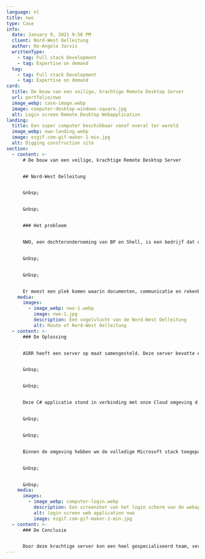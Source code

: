 ```yaml
---
language: nl
title: nwo
type: Case
info:
  date: January 9, 2021 9:58 PM
  client: Nord-West Oelleitung
  author: Re-Angelo Jarvis
  writtenType:
    - tag: Full stack Development
    - tag: Expertise on demand
  tag:
    - tag: Full stack Development
    - tag: Expertise on demand
card:
  title: De bouw van een veilige, krachtige Remote Desktop Server
  url: portfolio/nwo
  image_webp: case-image.webp
  image: computer-desktop-windows-square.jpg
  alt: Login screen Remote Desktop Webapplication
landing:
  title: Een super computer beschikbaar vanaf overal ter wereld
  image_webp: nwo-landing.webp
  image: ezgif.com-gif-maker-1-min.jpg
  alt: Digging construction site
section:
  - content: >-
      # De bouw van een veilige, krachtige Remote Desktop Server


      ## Nord-West Oelleitung


      &nbsp;


      &nbsp;


      ### Het probleem


      NWO, een dochteronderneming van BP en Shell, is een bedrijf dat op is gezet om de eerste long-range onverwerkte olielijn in Europa op te zetten. Er bestond hierbinnen een speciaal team, het Enlargement Project Team dat extern ingeschakeld was. Dit was een gespecialiseerd team dat alleen voor een speciaal deelproject opgetuigd was. Aangezien het deels externe medewerkers waren, kon er door security policies geen toegang verschaft worden voor het bestaande systeem, waar bestanden, programmatuur en werkplekken op ingericht waren. Verder bleek dat het bestaande systeem niet toereikend was voor het gespecialiseerde team.


      &nbsp;


      &nbsp;


      Er moest een plek komen waarin documenten, communicatie en rekenkracht beschikbaar gesteld kon worden voor iedere werknemer. Deze werkplek moest remote beschikbaar zijn, en ten minste beveiligd zijn met twee factor authenticatie. Door een recente lek met Citrix mocht hier niet gebruik van gemaakt worden. De in house IT partij vond dit buiten de scope van hun werkzaamheden passen, waardoor het EP team externe hulp aantrok. De klant gaf aan dat er ongeveer 50 werknemers moesten komen werken op binnen de omgeving, en dat er genoeg rekenkracht nodig was om zware CAD en modelleer programma’s te runnen. Verder moesten de bestanden veilig opgeslagen worden met een back-up strategie.
    media:
      images:
        - image_webp: nwo-1.webp
          image: nwo-1.jpg
          description: Een vogelvlucht van de Nord-West Oelleitung
          alt: Route of Nord-West Oelleitung
  - content: >-
      ### De Oplossing


      ASRR heeft een server op maat samengesteld. Deze server bevatte een 64 Core Multithreaded Processor, 128 Gigabyte aan DDR4 RAM en een aantal SSD’s/HDD’s in RAID configuratie. Op deze server moest ook een Remote Desktop Licensing/Managing systeem komen, dat met een van onze C# applicaties om de paar minuten het lokale wachtwoord op de server aanpaste, per gebruiker.


      &nbsp;


      &nbsp;


      Deze C# applicatie stond in verbinding met onze Cloud omgeving d.m.v. een versleutelde RabbitMQ connectie. De Cloud omgeving had een notie van de gebruikers die in mogen loggen, en heeft daarbij met twee factor authenticatie een login systeem waarmee gebruikers een gegenereerd connectiebestand kunnen downloaden, waarmee gebruikers met 1 klik op de knop extreem secuur kunnen inloggen.


      &nbsp;


      &nbsp;


      Binnen de omgeving hebben we de volledige Microsoft stack toegepast, met als rode lijn Microsoft Teams. Dit was de hub voor alle bestanden (gekoppeld met het SharePoint systeem), meetings, announcements, planning, etc. We hebben de werknemers een briefing gegeven over het gebruik van Teams, dat toen nog in de kinderschoenen stond (voor Coronatijden), en remote support geleverd via het systeem met enige IT en Microsoft Office ondersteuningsverzoeken die in het dagelijkse proces naar boven kwamen.


      &nbsp;


      &nbsp;
    media:
      images:
        - image_webp: computer-login.webp
          description: Een screenshot van het login scherm van de webapplicatie.
          alt: login screen web application nwo
          image: ezgif.com-gif-maker-2-min.jpg
  - content: >-
      ### De Conclusie


      Door deze krachtige server kon een heel gespecialiseerd team, verspreid over Nederland en Duitsland goed samenwerken, alsof ze op dezelfde werkplek zaten. Op momenten dat er niet veel mensen op de server zitten, hebben de overgebleven users de rekenkracht van een supercomputer tot hun beschikking, wat handig is voor taken die normaal gesproken lang zouden duren.
---
```

